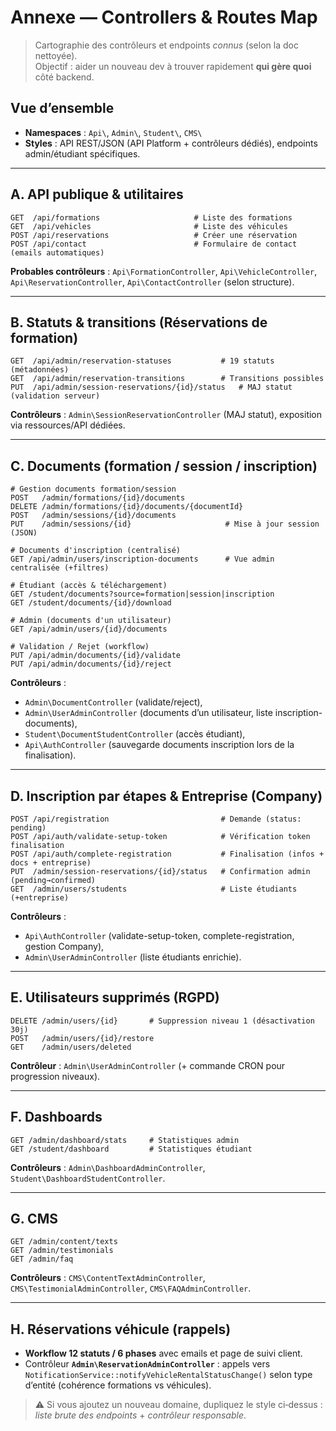 # Annexe — Controllers & Routes Map

> Cartographie des contrôleurs et endpoints *connus* (selon la doc nettoyée).  
> Objectif : aider un nouveau dev à trouver rapidement **qui gère quoi** côté backend.

## Vue d’ensemble
- **Namespaces** : `Api\`, `Admin\`, `Student\`, `CMS\`
- **Styles** : API REST/JSON (API Platform + contrôleurs dédiés), endpoints admin/étudiant spécifiques.

---

## A. API publique & utilitaires

```http
GET  /api/formations                     # Liste des formations
GET  /api/vehicles                       # Liste des véhicules
POST /api/reservations                   # Créer une réservation
POST /api/contact                        # Formulaire de contact (emails automatiques)
```
**Probables contrôleurs** : `Api\FormationController`, `Api\VehicleController`, `Api\ReservationController`, `Api\ContactController` (selon structure).

---

## B. Statuts & transitions (Réservations de formation)

```http
GET  /api/admin/reservation-statuses           # 19 statuts (métadonnées)
GET  /api/admin/reservation-transitions        # Transitions possibles
PUT  /api/admin/session-reservations/{id}/status   # MAJ statut (validation serveur)
```
**Contrôleurs** : `Admin\SessionReservationController` (MAJ statut), exposition via ressources/API dédiées.

---

## C. Documents (formation / session / inscription)

```http
# Gestion documents formation/session
POST   /admin/formations/{id}/documents
DELETE /admin/formations/{id}/documents/{documentId}
POST   /admin/sessions/{id}/documents
PUT    /admin/sessions/{id}                     # Mise à jour session (JSON)

# Documents d'inscription (centralisé)
GET /api/admin/users/inscription-documents      # Vue admin centralisée (+filtres)

# Étudiant (accès & téléchargement)
GET /student/documents?source=formation|session|inscription
GET /student/documents/{id}/download

# Admin (documents d'un utilisateur)
GET /api/admin/users/{id}/documents

# Validation / Rejet (workflow)
PUT /api/admin/documents/{id}/validate
PUT /api/admin/documents/{id}/reject
```
**Contrôleurs** :  
- `Admin\DocumentController` (validate/reject),  
- `Admin\UserAdminController` (documents d’un utilisateur, liste inscription-documents),  
- `Student\DocumentStudentController` (accès étudiant),  
- `Api\AuthController` (sauvegarde documents inscription lors de la finalisation).

---

## D. Inscription par étapes & Entreprise (Company)

```http
POST /api/registration                         # Demande (status: pending)
POST /api/auth/validate-setup-token            # Vérification token finalisation
POST /api/auth/complete-registration           # Finalisation (infos + docs + entreprise)
PUT  /admin/session-reservations/{id}/status   # Confirmation admin (pending→confirmed)
GET  /admin/users/students                     # Liste étudiants (+entreprise)
```
**Contrôleurs** :  
- `Api\AuthController` (validate-setup-token, complete-registration, gestion Company),  
- `Admin\UserAdminController` (liste étudiants enrichie).

---

## E. Utilisateurs supprimés (RGPD)

```http
DELETE /admin/users/{id}       # Suppression niveau 1 (désactivation 30j)
POST   /admin/users/{id}/restore
GET    /admin/users/deleted
```
**Contrôleur** : `Admin\UserAdminController` (+ commande CRON pour progression niveaux).

---

## F. Dashboards

```http
GET /admin/dashboard/stats     # Statistiques admin
GET /student/dashboard         # Statistiques étudiant
```
**Contrôleurs** : `Admin\DashboardAdminController`, `Student\DashboardStudentController`.

---

## G. CMS

```http
GET /admin/content/texts
GET /admin/testimonials
GET /admin/faq
```
**Contrôleurs** : `CMS\ContentTextAdminController`, `CMS\TestimonialAdminController`, `CMS\FAQAdminController`.

---

## H. Réservations véhicule (rappels)
- **Workflow 12 statuts / 6 phases** avec emails et page de suivi client.  
- Contrôleur **`Admin\ReservationAdminController`** : appels vers `NotificationService::notifyVehicleRentalStatusChange()` selon type d’entité (cohérence formations vs véhicules).

> ⚠️ Si vous ajoutez un nouveau domaine, dupliquez le style ci‑dessus : *liste brute des endpoints* + *contrôleur responsable*.